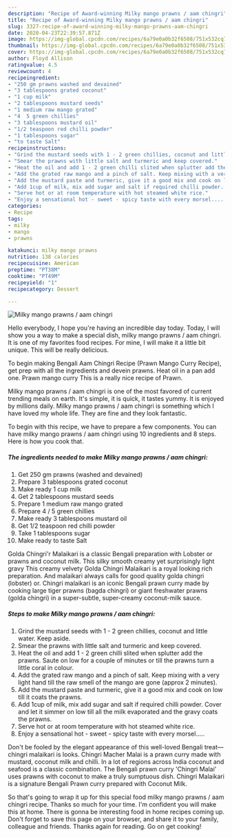 ```yaml
---
description: "Recipe of Award-winning Milky mango prawns / aam chingri"
title: "Recipe of Award-winning Milky mango prawns / aam chingri"
slug: 3327-recipe-of-award-winning-milky-mango-prawns-aam-chingri
date: 2020-04-23T22:39:57.871Z
image: https://img-global.cpcdn.com/recipes/6a79e0a0b32f6508/751x532cq70/milky-mango-prawns-aam-chingri-recipe-main-photo.jpg
thumbnail: https://img-global.cpcdn.com/recipes/6a79e0a0b32f6508/751x532cq70/milky-mango-prawns-aam-chingri-recipe-main-photo.jpg
cover: https://img-global.cpcdn.com/recipes/6a79e0a0b32f6508/751x532cq70/milky-mango-prawns-aam-chingri-recipe-main-photo.jpg
author: Floyd Allison
ratingvalue: 4.5
reviewcount: 4
recipeingredient:
- "250 gm prawns washed and devained"
- "3 tablespoons grated coconut"
- "1 cup milk"
- "2 tablespoons mustard seeds"
- "1 medium raw mango grated"
- "4  5 green chillies"
- "3 tablespoons mustard oil"
- "1/2 teaspoon red chilli powder"
- "1 tablespoons sugar"
- "to taste Salt"
recipeinstructions:
- "Grind the mustard seeds with 1 - 2 green chillies, coconut and little water. Keep aside."
- "Smear the prawns with little salt and turmeric and keep covered."
- "Heat the oil and add 1 - 2 green chilli slited when splutter add the prawns. Saute on low for a couple of minutes or till the prawns turn a little coral in colour."
- "Add the grated raw mango and a pinch of salt. Keep mixing with a very light hand till the raw smell of the mango are gone (approx 2 minutes)."
- "Add the mustard paste and turmeric, give it a good mix and cook on low till it coats the prawns."
- "Add 1cup of milk, mix add sugar and salt if required chilli powder. Cover and let it simmer on low till all the milk evaporated and the gravy coats the prawns."
- "Serve hot or at room temperature with hot steamed white rice."
- "Enjoy a sensational hot - sweet - spicy taste with every morsel....."
categories:
- Recipe
tags:
- milky
- mango
- prawns

katakunci: milky mango prawns 
nutrition: 138 calories
recipecuisine: American
preptime: "PT38M"
cooktime: "PT49M"
recipeyield: "1"
recipecategory: Dessert

---
```



![Milky mango prawns / aam chingri](https://img-global.cpcdn.com/recipes/6a79e0a0b32f6508/751x532cq70/milky-mango-prawns-aam-chingri-recipe-main-photo.jpg)

Hello everybody, I hope you're having an incredible day today. Today, I will show you a way to make a special dish, milky mango prawns / aam chingri. It is one of my favorites food recipes. For mine, I will make it a little bit unique. This will be really delicious.

To begin making Bengali Aam Chingri Recipe (Prawn Mango Curry Recipe), get prep with all the ingredients and devein prawns. Heat oil in a pan add one. Prawn mango curry This is a really nice recipe of Prawn.

Milky mango prawns / aam chingri is one of the most favored of current trending meals on earth. It's simple, it is quick, it tastes yummy. It is enjoyed by millions daily. Milky mango prawns / aam chingri is something which I have loved my whole life. They are fine and they look fantastic.


To begin with this recipe, we have to prepare a few components. You can have milky mango prawns / aam chingri using 10 ingredients and 8 steps. Here is how you cook that.

<!--inarticleads1-->

##### The ingredients needed to make Milky mango prawns / aam chingri:

1. Get 250 gm prawns (washed and devained)
1. Prepare 3 tablespoons grated coconut
1. Make ready 1 cup milk
1. Get 2 tablespoons mustard seeds
1. Prepare 1 medium raw mango grated
1. Prepare 4 / 5 green chillies
1. Make ready 3 tablespoons mustard oil
1. Get 1/2 teaspoon red chilli powder
1. Take 1 tablespoons sugar
1. Make ready to taste Salt


Golda Chingri&#39;r Malaikari is a classic Bengali preparation with Lobster or prawns and coconut milk. This silky smooth creamy yet surprisingly light gravy This creamy velvety Golda Chingri Malaikari is a royal looking rich preparation. And malaikari always calls for good quality golda chingri (lobster) or. Chingri malaikari is an iconic Bengali prawn curry made by cooking large tiger prawns (bagda chingri) or giant freshwater prawns (golda chingri) in a super-subtle, super-creamy coconut-milk sauce. 

<!--inarticleads2-->

##### Steps to make Milky mango prawns / aam chingri:

1. Grind the mustard seeds with 1 - 2 green chillies, coconut and little water. Keep aside.
1. Smear the prawns with little salt and turmeric and keep covered.
1. Heat the oil and add 1 - 2 green chilli slited when splutter add the prawns. Saute on low for a couple of minutes or till the prawns turn a little coral in colour.
1. Add the grated raw mango and a pinch of salt. Keep mixing with a very light hand till the raw smell of the mango are gone (approx 2 minutes).
1. Add the mustard paste and turmeric, give it a good mix and cook on low till it coats the prawns.
1. Add 1cup of milk, mix add sugar and salt if required chilli powder. Cover and let it simmer on low till all the milk evaporated and the gravy coats the prawns.
1. Serve hot or at room temperature with hot steamed white rice.
1. Enjoy a sensational hot - sweet - spicy taste with every morsel.....


Don&#39;t be fooled by the elegant appearance of this well-loved Bengali treat—chingri malaikari is looks. Chingri Macher Malai is a prawn curry made with mustard, coconut milk and chilli. In a lot of regions across India coconut and seafood is a classic combination. The Bengali prawn curry &#39;Chingri Malai&#39; uses prawns with coconut to make a truly sumptuous dish. Chingri Malaikari is a signature Bengali Prawn curry prepared with Coconut Milk. 

So that's going to wrap it up for this special food milky mango prawns / aam chingri recipe. Thanks so much for your time. I'm confident you will make this at home. There is gonna be interesting food in home recipes coming up. Don't forget to save this page on your browser, and share it to your family, colleague and friends. Thanks again for reading. Go on get cooking!
